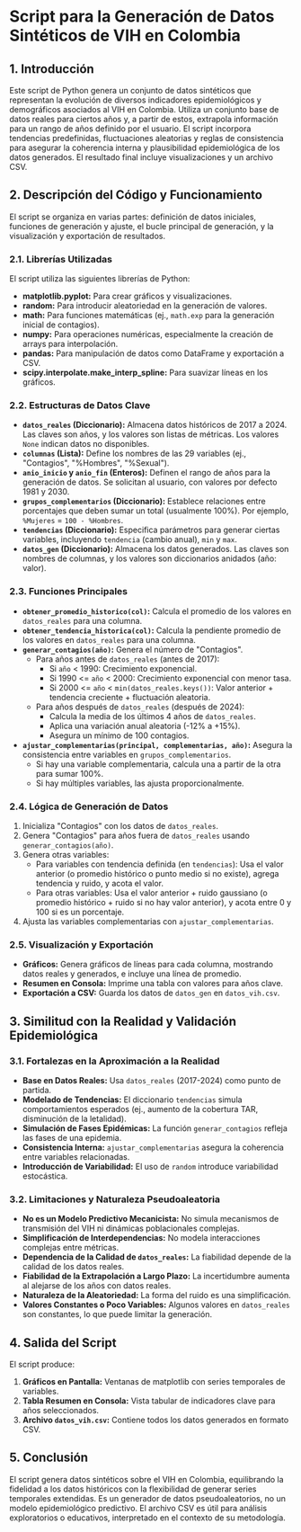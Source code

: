 # Script para la Generación de Datos Sintéticos de VIH en Colombia

## 1. Introducción

Este script de Python genera un conjunto de datos sintéticos que representan la evolución de diversos indicadores epidemiológicos y demográficos asociados al VIH en Colombia. Utiliza un conjunto base de datos reales para ciertos años y, a partir de estos, extrapola información para un rango de años definido por el usuario. El script incorpora tendencias predefinidas, fluctuaciones aleatorias y reglas de consistencia para asegurar la coherencia interna y plausibilidad epidemiológica de los datos generados. El resultado final incluye visualizaciones y un archivo CSV. 

## 2. Descripción del Código y Funcionamiento

El script se organiza en varias partes: definición de datos iniciales, funciones de generación y ajuste, el bucle principal de generación, y la visualización y exportación de resultados.

### 2.1. Librerías Utilizadas

El script utiliza las siguientes librerías de Python:

* **matplotlib.pyplot:** Para crear gráficos y visualizaciones. 
* **random:** Para introducir aleatoriedad en la generación de valores. 
* **math:** Para funciones matemáticas (ej., `math.exp` para la generación inicial de contagios). 
* **numpy:** Para operaciones numéricas, especialmente la creación de arrays para interpolación. 
* **pandas:** Para manipulación de datos como DataFrame y exportación a CSV. 
* **scipy.interpolate.make_interp_spline:** Para suavizar líneas en los gráficos. 

### 2.2. Estructuras de Datos Clave

* **`datos_reales` (Diccionario):** Almacena datos históricos de 2017 a 2024. Las claves son años, y los valores son listas de métricas. Los valores `None` indican datos no disponibles. 
* **`columnas` (Lista):** Define los nombres de las 29 variables (ej., "Contagios", "%Hombres", "%Sexual"). 
* **`anio_inicio` y `anio_fin` (Enteros):** Definen el rango de años para la generación de datos. Se solicitan al usuario, con valores por defecto 1981 y 2030. 
* **`grupos_complementarios` (Diccionario):** Establece relaciones entre porcentajes que deben sumar un total (usualmente 100%). Por ejemplo, `%Mujeres` = `100 - %Hombres`. 
* **`tendencias` (Diccionario):** Especifica parámetros para generar ciertas variables, incluyendo `tendencia` (cambio anual), `min` y `max`. 
* **`datos_gen` (Diccionario):** Almacena los datos generados. Las claves son nombres de columnas, y los valores son diccionarios anidados (año: valor). 

### 2.3. Funciones Principales

* **`obtener_promedio_historico(col)`:** Calcula el promedio de los valores en `datos_reales` para una columna. 
* **`obtener_tendencia_historica(col)`:** Calcula la pendiente promedio de los valores en `datos_reales` para una columna. 
* **`generar_contagios(año)`:** Genera el número de "Contagios".
    * Para años antes de `datos_reales` (antes de 2017): 
        * Si `año` < 1990: Crecimiento exponencial. 
        * Si 1990 <= `año` < 2000: Crecimiento exponencial con menor tasa. 
        * Si 2000 <= `año` < `min(datos_reales.keys())`: Valor anterior + tendencia creciente + fluctuación aleatoria. 
    * Para años después de `datos_reales` (después de 2024): 
        * Calcula la media de los últimos 4 años de `datos_reales`.
        * Aplica una variación anual aleatoria (-12% a +15%). 
        * Asegura un mínimo de 100 contagios. 
* **`ajustar_complementarias(principal, complementarias, año)`:** Asegura la consistencia entre variables en `grupos_complementarios`. 
    * Si hay una variable complementaria, calcula una a partir de la otra para sumar 100%.
    * Si hay múltiples variables, las ajusta proporcionalmente. 

### 2.4. Lógica de Generación de Datos

1.  Inicializa "Contagios" con los datos de `datos_reales`. 
2.  Genera "Contagios" para años fuera de `datos_reales` usando `generar_contagios(año)`. 
3.  Genera otras variables:
    * Para variables con tendencia definida (en `tendencias`): Usa el valor anterior (o promedio histórico o punto medio si no existe), agrega tendencia y ruido, y acota el valor.
    * Para otras variables: Usa el valor anterior + ruido gaussiano (o promedio histórico + ruido si no hay valor anterior), y acota entre 0 y 100 si es un porcentaje.
4.  Ajusta las variables complementarias con `ajustar_complementarias`.

### 2.5. Visualización y Exportación

* **Gráficos:** Genera gráficos de líneas para cada columna, mostrando datos reales y generados, e incluye una línea de promedio. 
* **Resumen en Consola:** Imprime una tabla con valores para años clave. 
* **Exportación a CSV:** Guarda los datos de `datos_gen` en `datos_vih.csv`. 

## 3. Similitud con la Realidad y Validación Epidemiológica

### 3.1. Fortalezas en la Aproximación a la Realidad

* **Base en Datos Reales:** Usa `datos_reales` (2017-2024) como punto de partida.
* **Modelado de Tendencias:** El diccionario `tendencias` simula comportamientos esperados (ej., aumento de la cobertura TAR, disminución de la letalidad). 
* **Simulación de Fases Epidémicas:** La función `generar_contagios` refleja las fases de una epidemia. 
* **Consistencia Interna:** `ajustar_complementarias` asegura la coherencia entre variables relacionadas. 
* **Introducción de Variabilidad:** El uso de `random` introduce variabilidad estocástica. 

### 3.2. Limitaciones y Naturaleza Pseudoaleatoria

* **No es un Modelo Predictivo Mecanicista:** No simula mecanismos de transmisión del VIH ni dinámicas poblacionales complejas. 
* **Simplificación de Interdependencias:** No modela interacciones complejas entre métricas. 
* **Dependencia de la Calidad de `datos_reales`:** La fiabilidad depende de la calidad de los datos reales. 
* **Fiabilidad de la Extrapolación a Largo Plazo:** La incertidumbre aumenta al alejarse de los años con datos reales. 
* **Naturaleza de la Aleatoriedad:** La forma del ruido es una simplificación. 
* **Valores Constantes o Poco Variables:** Algunos valores en `datos_reales` son constantes, lo que puede limitar la generación. 

## 4. Salida del Script

El script produce: 

1.  **Gráficos en Pantalla:** Ventanas de matplotlib con series temporales de variables. 
2.  **Tabla Resumen en Consola:** Vista tabular de indicadores clave para años seleccionados.
3.  **Archivo `datos_vih.csv`:** Contiene todos los datos generados en formato CSV. 

## 5. Conclusión

El script genera datos sintéticos sobre el VIH en Colombia, equilibrando la fidelidad a los datos históricos con la flexibilidad de generar series temporales extendidas. Es un generador de datos pseudoaleatorios, no un modelo epidemiológico predictivo. El archivo CSV es útil para análisis exploratorios o educativos, interpretado en el contexto de su metodología.
